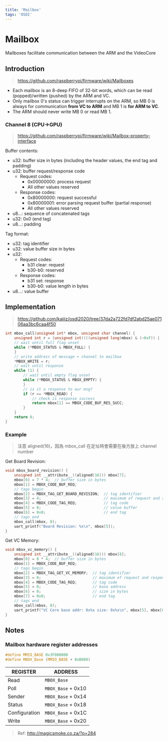 ```yaml
---
title: 'Mailbox'
tags: 'OSDI'
---
```


# Mailbox

Mailboxes facilitate communication between the ARM and the VideoCore

## Introduction

> https://github.com/raspberrypi/firmware/wiki/Mailboxes

* Each mailbox is an 8-deep FIFO of 32-bit words, which can be read (popped)/written (pushed) by the ARM and VC.
* Only mailbox 0's status can trigger interrupts on the ARM, so MB 0 is always for communication **from VC to ARM** and MB 1 is **for ARM to VC**.
* The ARM should never write MB 0 or read MB 1.

### Channel 8 (CPU->GPU)

> https://github.com/raspberrypi/firmware/wiki/Mailbox-property-interface

Buffer contents:

* u32: buffer size in bytes (including the header values, the end tag and padding)
* u32: buffer request/response code
    * Request codes:
        * 0x00000000: process request
        * All other values reserved
    * Response codes:
        * 0x80000000: request successful
        * 0x80000001: error parsing request buffer (partial response)
        * All other values reserved
* u8...: sequence of concatenated tags
* u32: 0x0 (end tag)
* u8...: padding

Tag format:

* u32: tag identifier
* u32: value buffer size in bytes
* u32:
    * Request codes:
        * b31 clear: request
        * b30-b0: reserved
    * Response codes:
        * b31 set: response
        * b30-b0: value length in bytes
* u8...: value buffer

## Implementation

> https://github.com/kaiiiz/osdi2020/tree/37da2a722fd7df2abd25ae07106aa3bc6caa4f50

```c
int mbox_call(unsigned int* mbox, unsigned char channel) {
    unsigned int r = (unsigned int)(((unsigned long)mbox) & (~0xF)) | (channel & 0xF);
    // wait until full flag unset
    while (*MBOX_STATUS & MBOX_FULL) {
    }
    // write address of message + channel to mailbox
    *MBOX_WRITE = r;
    // wait until response
    while (1) {
        // wait until empty flag unset
        while (*MBOX_STATUS & MBOX_EMPTY) {
        }
        // is it a response to our msg?
        if (r == *MBOX_READ) {
            // check is response success
            return mbox[1] == MBOX_CODE_BUF_RES_SUCC;
        }
    }
    return 0;
}
```

### Example

> 注意 aligned(16)，因為 mbox_call 在定址時會需要在後方放上 channel number

Get Board Revision:

```c
void mbox_board_revision() {
    unsigned int __attribute__((aligned(16))) mbox[7];
    mbox[0] = 7 * 4;  // buffer size in bytes
    mbox[1] = MBOX_CODE_BUF_REQ;
    // tags begin
    mbox[2] = MBOX_TAG_GET_BOARD_REVISION;  // tag identifier
    mbox[3] = 4;                            // maximum of request and response value buffer's length.
    mbox[4] = MBOX_CODE_TAG_REQ;            // tag code
    mbox[5] = 0;                            // value buffer
    mbox[6] = 0x0;                          // end tag
    // tags end
    mbox_call(mbox, 8);
    uart_printf("Board Revision: %x\n", mbox[5]);
}
```

Get VC Memory:

```c
void mbox_vc_memory() {
    unsigned int __attribute__((aligned(16))) mbox[8];
    mbox[0] = 8 * 4;  // buffer size in bytes
    mbox[1] = MBOX_CODE_BUF_REQ;
    // tags begin
    mbox[2] = MBOX_TAG_GET_VC_MEMORY;  // tag identifier
    mbox[3] = 8;                       // maximum of request and response value buffer's length.
    mbox[4] = MBOX_CODE_TAG_REQ;       // tag code
    mbox[5] = 0;                       // base address
    mbox[6] = 0;                       // size in bytes
    mbox[7] = 0x0;                     // end tag
    // tags end
    mbox_call(mbox, 8);
    uart_printf("VC Core base addr: 0x%x size: 0x%x\n", mbox[5], mbox[6]);
}
```

## Notes

### Mailbox hardware register addresses

```c
#define MMIO_BASE 0x3F000000
#define MBOX_Base (MMIO_BASE + 0xB880)
```

| REGISTER      | ADDRESS            |
| ------------- | ------------------ |
| Read          | `MBOX_Base`        |
| Poll          | `MBOX_Base` + 0x10 |
| Sender        | `MBOX_Base` + 0x14 |
| Status        | `MBOX_Base` + 0x18 |
| Configuration | `MBOX_Base` + 0x1C |
| Write         | `MBOX_Base` + 0x20 |

> Ref: http://magicsmoke.co.za/?p=284